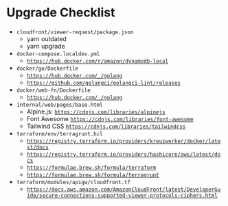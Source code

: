 # Upgrade Checklist

- `cloudfront/viewer-request/package.json`
  - yarn outdated
  - yarn upgrade
- `docker-compose.localdev.yml`
  - [`https://hub.docker.com/r/amazon/dynamodb-local`](https://hub.docker.com/r/amazon/dynamodb-local)
- `docker/go/Dockerfile`
  - [`https://hub.docker.com/_/golang`](https://hub.docker.com/_/golang)
  - [`https://github.com/golangci/golangci-lint/releases`](https://github.com/golangci/golangci-lint/releases)
- `docker/web-fn/Dockerfile`
  - [`https://hub.docker.com/_/golang`](https://hub.docker.com/_/golang)
- `internal/web/pages/base.html`
  - Alpine.js: [`https://cdnjs.com/libraries/alpinejs`](https://cdnjs.com/libraries/alpinejs)
  - Font Awesome [`https://cdnjs.com/libraries/font-awesome`](https://cdnjs.com/libraries/font-awesome)
  - Tailwind CSS [`https://cdnjs.com/libraries/tailwindcss`](https://cdnjs.com/libraries/tailwindcss)
- `terraform/env/terragrunt.hcl`
  - [`https://registry.terraform.io/providers/kreuzwerker/docker/latest/docs`](https://registry.terraform.io/providers/kreuzwerker/docker/latest/docs)
  - [`https://registry.terraform.io/providers/hashicorp/aws/latest/docs`](https://registry.terraform.io/providers/hashicorp/aws/latest/docs)
  - [`https://formulae.brew.sh/formula/terraform`](https://formulae.brew.sh/formula/terraform)
  - [`https://formulae.brew.sh/formula/terragrunt`](https://formulae.brew.sh/formula/terragrunt)
- `terraform/modules/apigw/cloudfront.tf`
  - [`https://docs.aws.amazon.com/AmazonCloudFront/latest/DeveloperGuide/secure-connections-supported-viewer-protocols-ciphers.html`](https://docs.aws.amazon.com/AmazonCloudFront/latest/DeveloperGuide/secure-connections-supported-viewer-protocols-ciphers.html)
